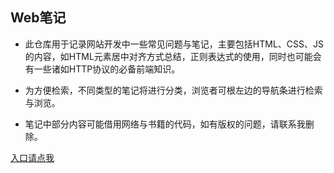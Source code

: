 ## Web笔记


+ 此仓库用于记录网站开发中一些常见问题与笔记，主要包括HTML、CSS、JS的内容，如HTML元素居中对齐方式总结，正则表达式的使用，同时也可能会有一些诸如HTTP协议的必备前端知识。


+ 为方便检索，不同类型的笔记将进行分类，浏览者可根左边的导航条进行检索与浏览。



+ 笔记中部分内容可能借用网络与书籍的代码，如有版权的问题，请联系我删除。

[入口请点我](http://isempty.site/other/web-note/index.html)
